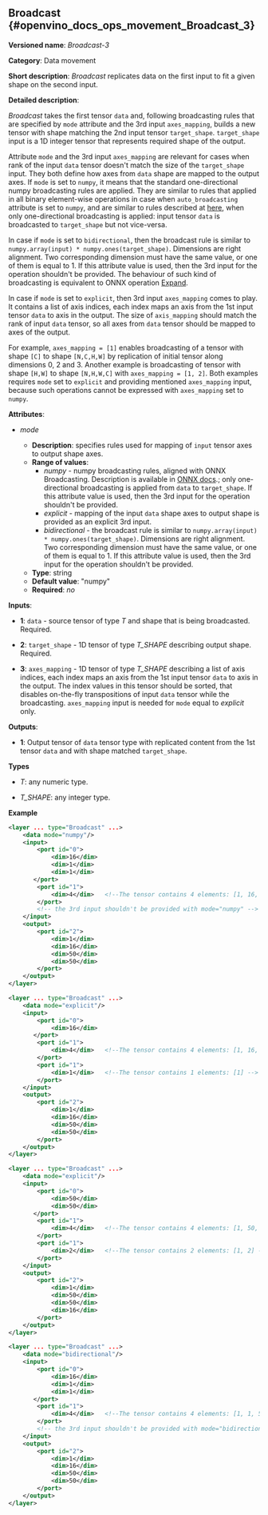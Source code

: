 ## Broadcast <a name="Broadcast"></a> {#openvino_docs_ops_movement_Broadcast_3}

**Versioned name**: *Broadcast-3*

**Category**: Data movement

**Short description**: *Broadcast* replicates data on the first input to fit a given shape on the second input.

**Detailed description**:

*Broadcast* takes the first tensor `data` and, following broadcasting rules that are specified by `mode` attribute and the 3rd input `axes_mapping`, builds a new tensor with shape matching the 2nd input tensor `target_shape`. `target_shape` input is a 1D integer tensor that represents required shape of the output.

Attribute `mode` and the 3rd input `axes_mapping` are relevant for cases when rank of the input `data` tensor doesn't match the size of the `target_shape` input. They both define how axes from `data` shape are mapped to the output axes. If `mode` is set to `numpy`, it means that the standard one-directional numpy broadcasting rules are applied. They are similar to rules that applied in all binary element-wise operations in case when `auto_broadcasting` attribute is set to `numpy`, and are similar to rules described at [here](https://docs.scipy.org/doc/numpy/user/basics.broadcasting.html#general-broadcasting-rules), when only one-directional broadcasting is applied: input tensor `data` is broadcasted to `target_shape` but not vice-versa.

In case if `mode` is set to `bidirectional`, then the broadcast rule is similar to `numpy.array(input) * numpy.ones(target_shape)`. Dimensions are right alignment. Two corresponding dimension must have the same value, or one of them is equal to 1. If this attribute value is used, then the 3rd input for the operation shouldn't be provided. The behaviour of such kind of broadcasting is equivalent to ONNX operation [Expand](https://github.com/onnx/onnx/blob/rel-1.7.0/docs/Operators.md#Expand). 

In case if `mode` is set to `explicit`, then 3rd input `axes_mapping` comes to play. It contains a list of axis indices, each index maps an axis from the 1st input tensor `data` to axis in the output. The size of `axis_mapping` should match the rank of input `data` tensor, so all axes from `data` tensor should be mapped to axes of the output.

For example, `axes_mapping = [1]` enables broadcasting of a tensor with shape `[C]` to shape `[N,C,H,W]` by replication of initial tensor along dimensions 0, 2 and 3. Another example is broadcasting of tensor with shape `[H,W]` to shape `[N,H,W,C]` with `axes_mapping = [1, 2]`. Both examples requires `mode` set to `explicit` and providing mentioned `axes_mapping` input, because such operations cannot be expressed with `axes_mapping` set to `numpy`.


**Attributes**:

* *mode*

  * **Description**: specifies rules used for mapping of `input` tensor axes to output shape axes.
  * **Range of values**:
    * *numpy* - numpy broadcasting rules, aligned with ONNX Broadcasting. Description is available in <a href="https://github.com/onnx/onnx/blob/master/docs/Broadcasting.md">ONNX docs</a>.; only one-directional broadcasting is applied from `data` to `target_shape`. If this attribute value is used, then the 3rd input for the operation shouldn't be provided.
    * *explicit* - mapping of the input `data` shape axes to output shape is provided as an explicit 3rd input.
    * *bidirectional* - the broadcast rule is similar to `numpy.array(input) * numpy.ones(target_shape)`. Dimensions are right alignment. Two corresponding dimension must have the same value, or one of them is equal to 1. If this attribute value is used, then the 3rd input for the operation shouldn't be provided.
  * **Type**: string
  * **Default value**: "numpy"
  * **Required**: *no*


**Inputs**:

*   **1**: `data` - source tensor of type *T* and shape that is being broadcasted. Required.

*   **2**: `target_shape` - 1D tensor of type *T_SHAPE* describing output shape. Required.

*   **3**: `axes_mapping` - 1D tensor of type *T_SHAPE* describing a list of axis indices, each index maps an axis from the 1st input tensor `data` to axis in the output. The index values in this tensor should be sorted, that disables on-the-fly transpositions of input `data` tensor while the broadcasting. `axes_mapping` input is needed for `mode` equal to *explicit* only.

**Outputs**:

*   **1**: Output tensor of `data` tensor type with replicated content from the 1st tensor `data` and with shape matched `target_shape`.

**Types**

* *T*: any numeric type.

* *T_SHAPE*: any integer type.

**Example**

```xml
<layer ... type="Broadcast" ...>
    <data mode="numpy"/>
    <input>
        <port id="0">
            <dim>16</dim>
            <dim>1</dim>
            <dim>1</dim>
       </port>
        <port id="1">
            <dim>4</dim>   <!--The tensor contains 4 elements: [1, 16, 50, 50] -->
        </port>
        <!-- the 3rd input shouldn't be provided with mode="numpy" -->
    </input>
    <output>
        <port id="2">
            <dim>1</dim>
            <dim>16</dim>
            <dim>50</dim>
            <dim>50</dim>
        </port>
    </output>
</layer>

<layer ... type="Broadcast" ...>
    <data mode="explicit"/>
    <input>
        <port id="0">
            <dim>16</dim>
       </port>
        <port id="1">
            <dim>4</dim>   <!--The tensor contains 4 elements: [1, 16, 50, 50] -->
        </port>
        <port id="1">
            <dim>1</dim>   <!--The tensor contains 1 elements: [1] -->
        </port>
    </input>
    <output>
        <port id="2">
            <dim>1</dim>
            <dim>16</dim>
            <dim>50</dim>
            <dim>50</dim>
        </port>
    </output>
</layer>

<layer ... type="Broadcast" ...>
    <data mode="explicit"/>
    <input>
        <port id="0">
            <dim>50</dim>
            <dim>50</dim>
       </port>
        <port id="1">
            <dim>4</dim>   <!--The tensor contains 4 elements: [1, 50, 50, 16] -->
        </port>
        <port id="1">
            <dim>2</dim>   <!--The tensor contains 2 elements: [1, 2] -->
        </port>
    </input>
    <output>
        <port id="2">
            <dim>1</dim>
            <dim>50</dim>
            <dim>50</dim>
            <dim>16</dim>
        </port>
    </output>
</layer>

<layer ... type="Broadcast" ...>
    <data mode="bidirectional"/>
    <input>
        <port id="0">
            <dim>16</dim>
            <dim>1</dim>
            <dim>1</dim>
       </port>
        <port id="1">
            <dim>4</dim>   <!--The tensor contains 4 elements: [1, 1, 50, 50] -->
        </port>
        <!-- the 3rd input shouldn't be provided with mode="bidirectional" -->
    </input>
    <output>
        <port id="2">
            <dim>1</dim>
            <dim>16</dim>
            <dim>50</dim>
            <dim>50</dim>
        </port>
    </output>
</layer>
```
